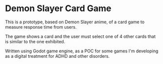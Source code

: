 # Demon Slayer Card Game
This is a prototype, based on Demon Slayer anime, of a card game to measure response time from users.

The game shows a card and the user must select one of 4 other cards that is similar to the one exhibited.

Written using Godot game engine, as a POC for some games I'm developing as a digital treatment for ADHD and other disorders.
